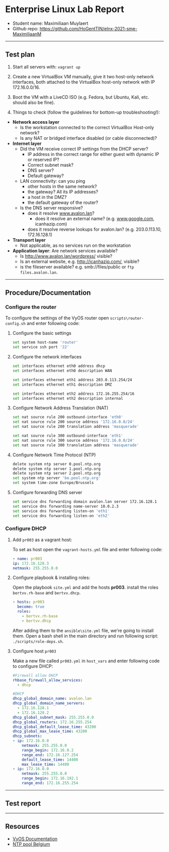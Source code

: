 # Enterprise Linux Lab Report

- Student name: Maximiliaan Muylaert
- Github repo: <https://github.com/HoGentTIN/elnx-2021-sme-MaximiliaanM>

---

## Test plan

1. Start all servers with: `vagrant up`

2. Create a new VirtualBox VM manually, give it two host-only network interfaces, both attached to the VirtualBox host-only network with IP 172.16.0.0/16.

3. Boot the VM with a LiveCD ISO (e.g. Fedora, but Ubuntu, Kali, etc. should also be fine).

4. Things to check (follow the guidelines for bottom-up troubleshooting!):

- **Network access layer**
    - Is the workstation connected to the correct VirtualBox Host-only network?
    - Is any NAT or bridged interface disabled (or cable disconnected)?
- **Internet layer**
    - Did the VM receive correct IP settings from the DHCP server?
        - IP address in the correct range for either guest with dynamic IP or reserved IP?
        - Correct subnet mask?
        - DNS server?
        - Default gateway?
    - LAN connectivity: can you ping
        - other hosts in the same network?
        - the gateway? All its IP addresses?
        - a host in the DMZ?
        - the default gateway of the router?
    - Is the DNS server responsive?
        - does it resolve www.avalon.lan?
            - does it resolve an external name? (e.g. www.google.com, icanhazip.com)
        - does it resolve reverse lookups for avalon.lan? (e.g. 203.0.113.10, 172.16.128.1)
- **Transport layer**
    - Not applicable, as no services run on the workstation
- **Application layer**: Are network services available?
    - Is <http://www.avalon.lan/wordpress/> visible?
    - Is an external website, e.g. <http://icanhazip.com/>, visible?
    - is the fileserver available? e.g. smb://files/public or `ftp files.avalon.lan`.

---

## Procedure/Documentation

### Configure the router

To configure the settings of the VyOS router open `scripts\router-config.sh` and enter following code:

1. Configure the basic settings

    ```bash
    set system host-name 'router'
    set service ssh port '22'
    ```

2. Configure the network interfaces

    ```bash
    set interfaces ethernet eth0 address dhcp
    set interfaces ethernet eth0 description WAN

    set interfaces ethernet eth1 address 203.0.113.254/24
    set interfaces ethernet eth1 description DMZ

    set interfaces ethernet eth2 address 172.16.255.254/16
    set interfaces ethernet eth2 description internal
    ```

3. Configure Network Address Translation (NAT)

    ```bash
    set nat source rule 200 outbound-interface 'eth0'
    set nat source rule 200 source address '172.16.0.0/24'
    set nat source rule 200 translation address 'masquerade'

    set nat source rule 300 outbound-interface 'eth1'
    set nat source rule 300 source address '172.16.0.0/24'
    set nat source rule 300 translation address 'masquerade'
    ```

4. Configure Network Time Protocol (NTP)

    ```bash
    delete system ntp server 0.pool.ntp.org
    delete system ntp server 1.pool.ntp.org
    delete system ntp server 2.pool.ntp.org
    set system ntp server 'be.pool.ntp.org'
    set system time-zone Europe/Brussels
    ```

5. Configure forwarding DNS server

    ```bash
    set service dns forwarding domain avalon.lan server 172.16.128.1
    set service dns forwarding name-server 10.0.2.3
    set service dns forwarding listen-on 'eth1'
    set service dns forwarding listen-on 'eth2'
    ```

### Configure DHCP

1. Add `pr003` as a vagrant host:

    To set as host open the `vagrant-hosts.yml` file and enter following code:

    ```yaml
    - name: pr003
    ip: 172.16.128.3
    netmask: 255.255.0.0
    ```

2. Configure playbook & installing roles:

    Open the playbook `site.yml` and add the hosts **pr003**. install the roles `bertvv.rh-base` and `bertvv.dhcp`.

    ```yaml
    - hosts: pr003
      become: true
      roles:
        - bertvv.rh-base
        - bertvv.dhcp
    ```

    After adding them to the `ansible\site.yml` file, we're going to install them. Open a bash shell in the main directory and run following script: `./scripts/role-deps.sh`.


3. Configure host `pr003`

    Make a new file called `pr003.yml` in `host_vars` and enter following code to configure DHCP: 

    ```yaml
    #Firewall allow DHCP
    rhbase_firewall_allow_services:
      - dhcp

    #DHCP
    dhcp_global_domain_name: avalon.lan
    dhcp_global_domain_name_servers: 
      - 172.16.128.1
      - 172.16.128.2
    dhcp_global_subnet_mask: 255.255.0.0
    dhcp_global_routers: 172.16.255.254
    dhcp_global_default_lease_time: 43200
    dhcp_global_max_lease_time: 43200
    dhcp_subnets:
    - ip: 172.16.0.0
        netmask: 255.255.0.0
        range_begin: 172.16.0.2
        range_end: 172.16.127.254
        default_lease_time: 14400
        max_lease_time: 14400
    - ip: 172.16.0.0
        netmask: 255.255.0.0
        range_begin: 172.16.192.1
        range_end: 172.16.255.254
    ```

---

## Test report



---

## Resources

* [VyOS Documentation](https://docs.vyos.io/en/latest/index.html)
* [NTP pool Belgium](https://www.pool.ntp.org/zone/be)

